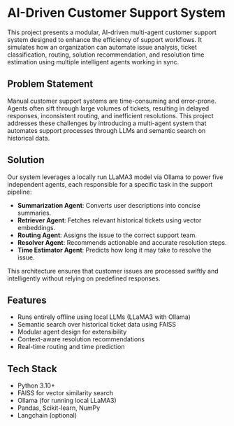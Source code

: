 # AI-Driven Customer Support System

This project presents a modular, AI-driven multi-agent customer support system designed to enhance the efficiency of support workflows. It simulates how an organization can automate issue analysis, ticket classification, routing, solution recommendation, and resolution time estimation using multiple intelligent agents working in sync.

## Problem Statement

Manual customer support systems are time-consuming and error-prone. Agents often sift through large volumes of tickets, resulting in delayed responses, inconsistent routing, and inefficient resolutions. This project addresses these challenges by introducing a multi-agent system that automates support processes through LLMs and semantic search on historical data.

## Solution

Our system leverages a locally run LLaMA3 model via Ollama to power five independent agents, each responsible for a specific task in the support pipeline:

- **Summarization Agent**: Converts user descriptions into concise summaries.
- **Retriever Agent**: Fetches relevant historical tickets using vector embeddings.
- **Routing Agent**: Assigns the issue to the correct support team.
- **Resolver Agent**: Recommends actionable and accurate resolution steps.
- **Time Estimator Agent**: Predicts how long it may take to resolve the issue.

This architecture ensures that customer issues are processed swiftly and intelligently without relying on predefined responses.

## Features

- Runs entirely offline using local LLMs (LLaMA3 with Ollama)
- Semantic search over historical ticket data using FAISS
- Modular agent design for extensibility
- Context-aware resolution recommendations
- Real-time routing and time prediction

## Tech Stack

- Python 3.10+
- FAISS for vector similarity search
- Ollama (for running local LLaMA3)
- Pandas, Scikit-learn, NumPy
- Langchain (optional)

